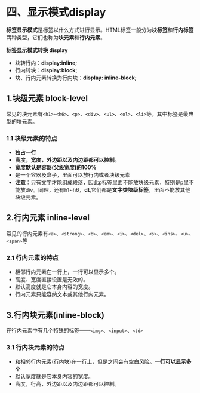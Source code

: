 # 四、显示模式display

**标签显示模式**是标签以什么方式进行显示。HTML标签一般分为**块标签**和**行内标签**两种类型，它们也称为**块元素**和**行内元素**。

**标签显示模式转换 display**

- 块转行内：**display:inline;**
- 行内转块：**display:block;**
- 块、行内元素转换为行内块：**display: inline-block;**



## 1.块级元素 block-level

常见的块元素有`<h1>~<h6>`、`<p>`、`<div>`、`<ul>`、`<ol>`、`<li>`等，其中标签是最典型的块元素。            

### 1.1 块级元素的特点

- **独占一行**
- **高度，宽度，外边距以及内边距都可以控制。**
- **宽度默认是容器(父级宽度)的100%**
- 是一个容器及盒子，里面可以放行内或者块级元素
- **注意**：只有文字才能组成段落，因此p标签里面不能放块级元素，特别是p里不能放div。同理，还有h1~h6，**dt**,它们都是**文字类块级标签**，里面不能放其他块级元素。

## 2.行内元素 inline-level

常见的行内元素有`<a>`、`<strong>`、`<b>`、`<em>`、`<i>`、`<del>`、`<s>`、`<ins>`、`<u>`、`<span>`等

### 2.1 行内元素的特点

- 相邻行内元素在一行上，一行可以显示多个。
- 高度、宽度直接设置是无效的。
- 默认高度就是它本身内容的宽度。
- 行内元素只能容纳文本或其他行内元素。

## 3.行内块元素(inline-block)

在行内元素中有几个特殊的标签——`<img>`、`<input>`、`<td>`

### 3.1 行内块元素的特点

- 和相邻行内元素(行内块)在一行上，但是之间会有空白风险。**一行可以显示多个**
- 默认宽度就是它本身内容的宽度。
- 高度，行高，外边距以及内边距都可以控制。